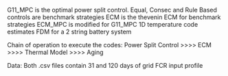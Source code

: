 G11_MPC is the optimal power split control.
Equal, Consec and Rule Based controls are benchmark strategies
ECM is the thevenin ECM for benchmark strategies
ECM_MPC is modified for G11_MPC
1D temperature code estimates FDM for a 2 string battery system


Chain of operation to execute the codes:
Power Split Control >>>> ECM >>>> Thermal Model >>>> Aging

Data:
Both .csv files contain 31 and 120 days of grid FCR input profile
